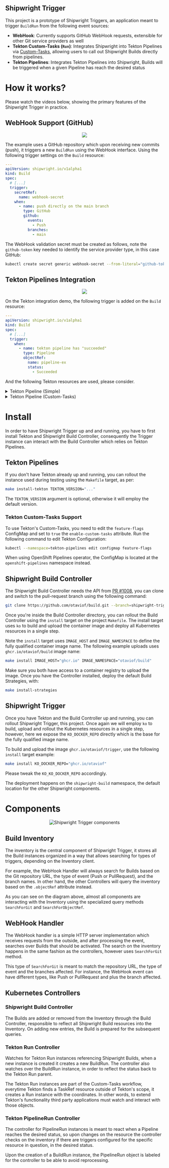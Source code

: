 Shipwright Trigger
------------------

This project is a prototype of Shipwright Triggers, an application meant to trigger `BuildRun` from the following event sources:

- **WebHook**: Currently supports GitHub WebHook requests, extensible for other Git service providers as well
- **Tekton Custom-Tasks (`Run`)**: Integrates Shipwright into Tekton Pipelines via [Custom-Tasks][tektonCustomTasksTEP], allowing users to call out Shipwright Builds directly from pipelines.
- **Tekton Pipelines**: Integrates Tekton Pipelines into Shipwright, Builds will be triggered when a given Pipeline has reach the desired status

# How it works?

Please watch the videos below, showing the primary features of the Shipwright Trigger in practice.

## WebHook Support (GitHub)

<p align="center">
	<a alt="WebHook Support (GitHub)" url="https://youtu.be/c3CZlOXEhMY">
		<img src="https://img.youtube.com/vi/c3CZlOXEhMY/0.jpg" />
	</a>
</p>

The example uses a GitHub repository which upon receiving new commits (push), it triggers a new `BuildRun` using the WebHook interface. Using the following trigger settings on the `Build` resource:

```yaml
---
apiVersion: shipwright.io/v1alpha1
kind: Build
spec:
  # [...]
  trigger:
    secretRef:
      name: webhook-secret
    when:
      - name: push directly on the main branch
        type: GitHub
        github:
          events:
            - Push
          branches:
            - main
```

The WebHook validation secret must be created as follows, note the `github-token` key needed to identify the service provider type, in this case GitHub:

```bash
kubectl create secret generic webhook-secret --from-literal="github-token=secret"
```

## Tekton Pipelines Integration

<p align="center">
	<a alt="Tekton Pipelines Integration" url="https://youtu.be/3H92CL8GF_Q">
		<img src="https://img.youtube.com/vi/3H92CL8GF_Q/0.jpg" />
	</a>
</p>

On the Tekton integration demo, the following trigger is added on the `Build` resource:

```yaml
---
apiVersion: shipwright.io/v1alpha1
kind: Build
spec:
  # [...]
  trigger:
    when:
      - name: tekton pipeline has "succeeded"
        type: Pipeline
        objectRef:
          name: pipeline-ex
          status:
            - Succeeded
```

And the following Tekton resources are used, please consider.

<details>
	<summary>Tekton Pipeline (Simple)</summary>

```yaml
---
apiVersion: tekton.dev/v1beta1
kind: Pipeline
metadata:
  name: pipeline-ex
spec:
  tasks:
    - name: example
      taskSpec:
        steps:
          - image: busybox
            script: echo "example task"
```

</details>

<details>
	<summary>Tekton Pipeline (Custom-Tasks)</summary>

```yaml
---
apiVersion: tekton.dev/v1beta1
kind: Pipeline
metadata:
  name: shipwright-ex
spec:
  tasks:
    - name: before
      taskSpec:
        steps:
          - image: busybox
            script: echo "before buildrun"
    - name: shipwright
      taskRef:
        apiVersion: shipwright.io/v1alpha1
        kind: Build
        name: nodejs-ex
      runAfter:
        - before
    - name: after
      taskSpec:
        steps:
          - image: busybox
            script: echo "after buildrun"
      runAfter: 
        - shipwright
```

</details>

# Install

In order to have Shipwright Trigger up and and running, you have to first install Tekton and Shipwright Build Controller, consequently the Trigger instance can interact with the Build Controller which relies on Tekton Pipelines.

## Tekton Pipelines

If you don't have Tekton already up and running, you can rollout the instance used during testing using the `Makefile` target, as per:

```bash
make install-tekton TEKTON_VERSION="..."
```

The `TEKTON_VERSION` argument is optional, otherwise it will employ the default version.

### Tekton Custom-Tasks Support

To use Tekton's Custom-Tasks, you need to edit the `feature-flags` ConfigMap and set to `true` the `enable-custom-tasks` attribute. Run the following command to edit Tekton Configuration:

```bash
kubectl --namespace=tekton-pipelines edit configmap feature-flags
```

When using OpenShift Pipelines operator, the ConfigMap is located at the `openshift-pipelines` namespace instead.


## Shipwright Build Controller

The Shipwright Build Controller needs the API from [PR #1008][buildPullRequest1008], you can clone and switch to the pull-request branch using the following command:

```bash
git clone https://github.com/otaviof/build.git --branch=shipwright-trigger-api && cd build
```

Once you're inside the Build Controller directory, you can rollout the Build Controller using the `install` target on the project `Makefile`. The install target uses `ko` to build and upload the container image and deploy all Kubernetes resources in a single step.

Note the `install` target uses `IMAGE_HOST` and `IMAGE_NAMESPACE` to define the fully qualified container image name. The following example uploads uses `ghcr.io/otaviof/build` image name:

```bash
make install IMAGE_HOST="ghcr.io" IMAGE_NAMESPACE="otaviof/build"
```

Make sure you both have access to a container registry to upload the image. Once you have the Controller installed, deploy the default Build Strategies, with:

```bash
make install-strategies
```

## Shipwright Trigger

Once you have Tekton and the Build Controller up and running, you can rollout Shipwright Trigger, this project. Once again we will employ `ko` to build, upload and rollout the Kubernetes resources in a single step, however, here we expose the `KO_DOCKER_REPO` directly which is the base for the fully qualified image name.

To build and upload the image `ghcr.io/otaviof/trigger`, use the following `install` target example:

```bash
make install KO_DOCKER_REPO="ghcr.io/otaviof"
```

Please tweak the `KO_KO_DOCKER_REPO` accordingly.

The deployment happens on the `shipwright-build` namespace, the default location for the other Shipwright components.

# Components

<p align="center">
	<img alt="Shipwright Trigger components" src="./docs/assets/shipwright-trigger-components.drawio.png" />
</p>

## Build Inventory

The inventory is the central component of Shipwright Trigger, it stores all the Build instances organized in a way that allows searching for types of triggers, depending on the Inventory client.

For example, the WebHook Handler will always search for Builds based on the Git repository URL, the type of event (Push or PullRequest), and the branch names. In other hand, the other Controllers will query the inventory based on the `.objectRef` attribute instead.

As you can see on the diagram above, almost all components are interacting with the Inventory using the specialized query methods `SearchForGit` and `SearchForObjectRef`.

## WebHook Handler

The WebHook handler is a simple HTTP server implementation which receives requests from the outside, and after processing the event, searches over Builds that should be activated. The search on the inventory happens in the same fashion as the controllers, however uses `SearchForGit` method.

This type of `SearchForGit` is meant to match the repository URL, the type of event and the branches affected. For instance, the WebHook event can have different types, like Push or PullRequest and plus the branch affected.

## Kubernetes Controllers

### Shipwright Build Controller

The Builds are added or removed from the Inventory through the Build Controller, responsible to reflect all Shipwright Build resources into the Inventory. On adding new entries, the Build is prepared for the subsequent queries.

### Tekton Run Controller

Watches for Tekton Run instances referencing Shipwright Builds, when a new instance is created it creates a new BuildRun. The controller also watches over the BuildRun instance, in order to reflect the status back to the Tekton Run parent.

The Tekton Run instances are part of the Custom-Tasks workflow, everytime Tekton finds a TaskRef resource outside of Tekton's scope, it creates a Run instance with the coordinates. In other words, to extend Tekton's functionality third party applications must watch and interact with those objects.

### Tekton PipelineRun Controller

The controller for PipelineRun instances is meant to react when a Pipeline reaches the desired status, so upon changes on the resource the controller checks on the inventory if there are triggers configured for the specific resource in question, in the desired status.

Upon the creation of a BuildRun instance, the PipelineRun object is labeled for the controller to be able to avoid reprocessing.


[buildControllerFork]: https://github.com/otaviof/build/tree/shipwright-trigger-api
[buildPullRequest1008]: https://github.com/shipwright-io/build/pull/1008
[tektonCustomTasksTEP]: https://github.com/tektoncd/community/blob/main/teps/0002-custom-tasks.md
[youtubeWebHookDemoCover]: https://img.youtube.com/vi/c3CZlOXEhMY/0.jpg
[youtubeWebHookDemo]: https://youtu.be/c3CZlOXEhMY
[youtubePipelinesDemoCover]: https://img.youtube.com/vi/3H92CL8GF_Q/0.jpg
[youtubePipelinesDemo]: https://youtu.be/3H92CL8GF_Q
 